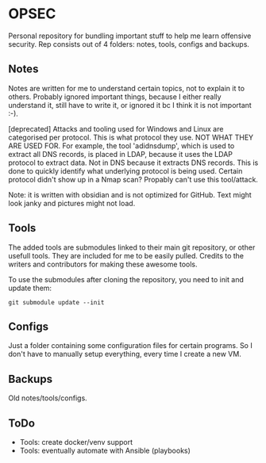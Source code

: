 # OPSEC
Personal repository for bundling important stuff to help me learn offensive security. Rep consists out of 4 folders: notes, tools, configs and backups.

## Notes
Notes are written for me to understand certain topics, not to explain it to others. Probably ignored important things, because I either really understand it, still have to write it, or ignored it bc I think it is not important :-). 

[deprecated]
Attacks and tooling used for Windows and Linux are categorised per protocol. This is what protocol they use. NOT WHAT THEY ARE USED FOR. For example, the tool 'adidnsdump', which is used to extract all DNS records, is placed in LDAP, because it uses the LDAP protocol to extract data. Not in DNS because it extracts DNS records. This is done to quickly identify what underlying protocol is being used. Certain protocol didn't show up in a Nmap scan? Propably can't use this tool/attack.

Note: it is written with obsidian and is not optimized for GitHub. Text might look janky and pictures might not load.

## Tools
The added tools are submodules linked to their main git repository, or other usefull tools. They are included for me to be easily pulled. Credits to the writers and contributors for making these awesome tools.

To use the submodules after cloning the repository, you need to init and update them:

```
git submodule update --init
```

## Configs
Just a folder containing some configuration files for certain programs. So I don't have to manually setup everything, every time I create a new VM.

## Backups
Old notes/tools/configs.

## ToDo
* Tools: create docker/venv support
* Tools: eventually automate with Ansible (playbooks)
